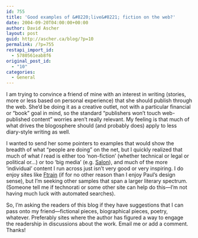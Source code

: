 ```yaml
---
id: 755
title: 'Good examples of &#8220;live&#8221; fiction on the web?'
date: 2004-09-20T04:00:00+00:00
author: David Ascher
layout: post
guid: http://ascher.ca/blog/?p=10
permalink: /?p=755
restapi_import_id:
  - 5780561eab8f6
original_post_id:
  - "10"
categories:
  - General
---
```

I am trying to convince a friend of mine with an interest in writing (stories, more or less based on personal experience) that she should publish through the web. She&#8217;d be doing it as a creative outlet, not with a particular financial or &#8220;book&#8221; goal in mind, so the standard &#8220;publishers won&#8217;t touch web-published content&#8221; worries aren&#8217;t really relevant. My feeling is that much of what drives the blogosphere should (and probably does) apply to less diary-style writing as well.

I wanted to send her some pointers to examples that would show the breadth of what &#8220;people are doing&#8221; on the net, but I quickly realized that much of what _I_ read is either too &#8216;non-fiction&#8217; (whether technical or legal or political or&#8230;) or too &#8216;big media&#8217; (e.g. [Salon](http://www.salon.com)), and much of the more &#8216;individual&#8217; content I run across just isn&#8217;t very good or very inspiring. I do enjoy sites like [Ftrain](http://www.ftrain.com) (if for no other reason than I enjoy Paul&#8217;s design sense), but I&#8217;m seeking other samples that span a larger literary spectrum. (Someone tell me if <a>technorati</a> or some other site can help do this&#8212;I&#8217;m not having much luck with automated searches).

So, I&#8217;m asking the readers of this blog if they have suggestions that I can pass onto my friend&#8212;fictional pieces, biographical pieces, poetry, whatever. Preferably sites where the author has figured a way to engage the readership in discussions about the work. Email me or add a comment. Thanks!